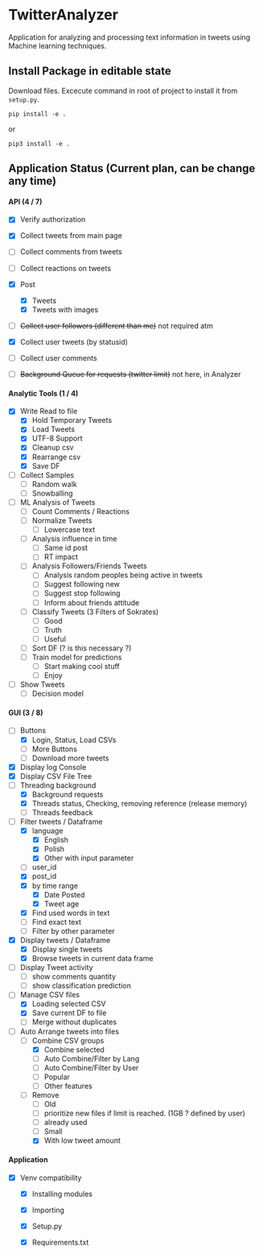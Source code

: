 # TwitterAnalyzer

Application for analyzing and processing text information in tweets using Machine learning techniques.


## Install Package in editable state
Download files. 
Excecute command in root of project to install it from `setup.py`.

```pip install -e .```

or 

```pip3 install -e .```

## Application Status (Current plan, can be change any time)

#### API (4 / 7)

- [x] Verify authorization
- [x] Collect tweets from main page
- [ ] Collect comments from tweets
- [ ] Collect reactions on tweets
- [x] Post
	- [x] Tweets
	- [x] Tweets with images
- [ ] ~~Collect user followers (different than me)~~ not required atm
- [x] Collect user tweets (by statusid)
- [ ] Collect user comments
- [ ] ~~Background Queue for requests (twitter limit)~~ not here, in Analyzer
	

#### Analytic Tools (1 / 4)

- [x] Write Read to file
	- [x] Hold Temporary Tweets
	- [x] Load Tweets
	- [x] UTF-8 Support 
	- [x] Cleanup csv
	- [x] Rearrange csv	
	- [x] Save DF
- [ ] Collect Samples
    - [ ] Random walk
    - [ ] Snowballing
    
- [ ] ML Analysis of Tweets
	- [ ] Count Comments / Reactions
	- [ ] Normalize Tweets
		- [ ] Lowercase text
	- [ ] Analysis influence in time
		- [ ] Same id post
		- [ ] RT impact
	- [ ] Analysis Followers/Friends Tweets
		- [ ] Analysis random peoples being active in tweets
		- [ ] Suggest following new 
		- [ ] Suggest stop following 
		- [ ] Inform about friends attitude
	- [ ] Classify Tweets (3 Filters of Sokrates)
		- [ ] Good
		- [ ] Truth
		- [ ] Useful
	- [ ] Sort DF (? is this necessary ?)
	- [ ] Train model for predictions
		- [ ] Start making cool stuff
		- [ ] Enjoy
- [ ] Show Tweets
	- [ ] Decision model
	
#### GUI (3 / 8)

- [ ] Buttons
	- [x] Login, Status, Load CSVs
	- [ ] More Buttons
	- [ ] Download more tweets
- [x] Display log Console
- [x] Display CSV File Tree		
- [ ] Threading background
	- [x] Background requests
	- [x] Threads status, Checking, removing reference (release memory)
	- [ ] Threads feedback
- [ ] Filter tweets / Dataframe
	- [x] language
		- [x] English
		- [x] Polish
		- [x] Other with input parameter
	- [ ] user_id
	- [x] post_id
	- [x] by time range
		- [x] Date Posted
		- [x] Tweet age
	- [x] Find used words in text
	- [ ] Find exact text
	- [ ] Filter by other parameter	
- [x] Display tweets / Dataframe
	- [x] Display single tweets
	- [x] Browse tweets in current data frame
- [ ] Display Tweet activity
	- [ ] show comments quantity
	- [ ] show classification prediction
- [ ] Manage CSV files
	- [x] Loading selected CSV
	- [x] Save current DF to file
	- [ ] Merge without duplicates
- [ ] Auto Arrange tweets into files
	- [ ] Combine CSV  groups
		- [x] Combine selected
		- [ ] Auto Combine/Filter by Lang
		- [ ] Auto Combine/Filter by User
		- [ ] Popular
		- [ ] Other features
	- [ ] Remove
		- [ ] Old
		- [ ] prioritize new files if limit is reached. (1GB ? defined by user)
		- [ ] already used
		- [ ] Small
		- [x] With low tweet amount

#### Application 
- [x] Venv compatibility
	- [x] Installing modules
	- [x] Importing
	- [x] Setup.py
	- [x] Requirements.txt
			
